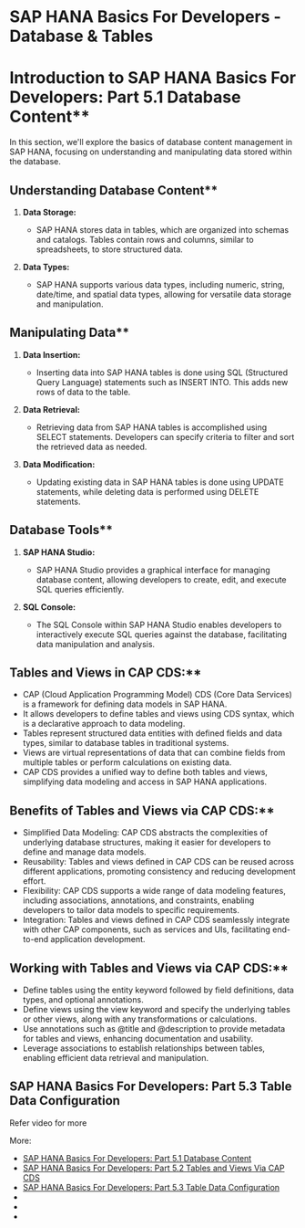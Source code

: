 # SAP HANA Basics For Developers - Database & Tables

# Introduction to SAP HANA Basics For Developers: Part 5.1 Database Content**

In this section, we'll explore the basics of database content management in SAP HANA, focusing on understanding and manipulating data stored within the database.

## Understanding Database Content**

1. **Data Storage:**
   - SAP HANA stores data in tables, which are organized into schemas and catalogs. Tables contain rows and columns, similar to spreadsheets, to store structured data.

2. **Data Types:**
   - SAP HANA supports various data types, including numeric, string, date/time, and spatial data types, allowing for versatile data storage and manipulation.

## Manipulating Data**

1. **Data Insertion:**
   - Inserting data into SAP HANA tables is done using SQL (Structured Query Language) statements such as INSERT INTO. This adds new rows of data to the table.

2. **Data Retrieval:**
   - Retrieving data from SAP HANA tables is accomplished using SELECT statements. Developers can specify criteria to filter and sort the retrieved data as needed.

3. **Data Modification:**
   - Updating existing data in SAP HANA tables is done using UPDATE statements, while deleting data is performed using DELETE statements.

## Database Tools**

1. **SAP HANA Studio:**
   - SAP HANA Studio provides a graphical interface for managing database content, allowing developers to create, edit, and execute SQL queries efficiently.

2. **SQL Console:**
   - The SQL Console within SAP HANA Studio enables developers to interactively execute SQL queries against the database, facilitating data manipulation and analysis.


##  Tables and Views in CAP CDS:**
  - CAP (Cloud Application Programming Model) CDS (Core Data Services) is a framework for defining data models in SAP HANA.
  - It allows developers to define tables and views using CDS syntax, which is a declarative approach to data modeling.
  - Tables represent structured data entities with defined fields and data types, similar to database tables in traditional systems.
  - Views are virtual representations of data that can combine fields from multiple tables or perform calculations on existing data.
  - CAP CDS provides a unified way to define both tables and views, simplifying data modeling and access in SAP HANA applications.

##  Benefits of Tables and Views via CAP CDS:**
  - Simplified Data Modeling: CAP CDS abstracts the complexities of underlying database structures, making it easier for developers to define and manage data models.
  - Reusability: Tables and views defined in CAP CDS can be reused across different applications, promoting consistency and reducing development effort.
  - Flexibility: CAP CDS supports a wide range of data modeling features, including associations, annotations, and constraints, enabling developers to tailor data models to specific requirements.
  - Integration: Tables and views defined in CAP CDS seamlessly integrate with other CAP components, such as services and UIs, facilitating end-to-end application development.

## Working with Tables and Views via CAP CDS:**
  - Define tables using the entity keyword followed by field definitions, data types, and optional annotations.
  - Define views using the view keyword and specify the underlying tables or other views, along with any transformations or calculations.
  - Use annotations such as @title and @description to provide metadata for tables and views, enhancing documentation and usability.
  - Leverage associations to establish relationships between tables, enabling efficient data retrieval and manipulation.



## SAP HANA Basics For Developers: Part 5.3 Table Data Configuration

Refer video for more


More:
- [SAP HANA Basics For Developers: Part 5.1 Database Content](https://www.youtube.com/watch?v=N-fwm9F45NA&list=PL6RpkC85SLQABOpzhd7WI-hMpy99PxUo0&index=121)
- [SAP HANA Basics For Developers: Part 5.2 Tables and Views Via CAP CDS](https://www.youtube.com/watch?v=UuXURLt1IQE&list=PL6RpkC85SLQABOpzhd7WI-hMpy99PxUo0&index=120)
- [SAP HANA Basics For Developers: Part 5.3 Table Data Configuration](https://www.youtube.com/watch?v=K1mHlVvP7Io&list=PL6RpkC85SLQABOpzhd7WI-hMpy99PxUo0&index=119)
- []()
- []()
- []()


